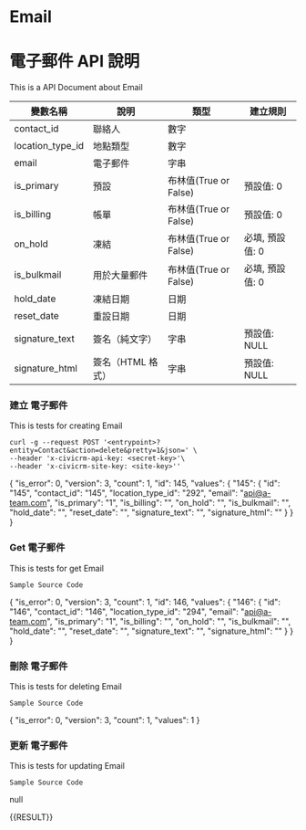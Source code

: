 # Email



# 電子郵件 API 說明
This is a API Document about Email


| 變數名稱 | 說明 | 類型 | 建立規則 |
| ---- | ---- | ---- | ---- |
| contact_id | 聯絡人 | 數字 |  |
| location_type_id | 地點類型 | 數字 |  |
| email | 電子郵件 | 字串 |  |
| is_primary | 預設 | 布林值(True or False) | 預設值: 0 |
| is_billing | 帳單 | 布林值(True or False) | 預設值: 0 |
| on_hold | 凍結 | 布林值(True or False) | 必填, 預設值: 0 |
| is_bulkmail | 用於大量郵件 | 布林值(True or False) | 必填, 預設值: 0 |
| hold_date | 凍結日期 | 日期 |  |
| reset_date | 重設日期 | 日期 |  |
| signature_text | 簽名（純文字） | 字串 | 預設值: NULL |
| signature_html | 簽名（HTML 格式） | 字串 | 預設值: NULL |


  
  ### 建立 電子郵件  
  This is tests for creating Email  
  ```
  curl -g --request POST '<entrypoint>?entity=Contact&action=delete&pretty=1&json=' \
  --header 'x-civicrm-api-key: <secret-key>'\
  --header 'x-civicrm-site-key: <site-key>''
  ```
  
  {
    "is_error": 0,
    "version": 3,
    "count": 1,
    "id": 145,
    "values": {
        "145": {
            "id": "145",
            "contact_id": "145",
            "location_type_id": "292",
            "email": "api@a-team.com",
            "is_primary": "1",
            "is_billing": "",
            "on_hold": "",
            "is_bulkmail": "",
            "hold_date": "",
            "reset_date": "",
            "signature_text": "",
            "signature_html": ""
        }
    }
}
  
  
  
  ### Get 電子郵件  
  This is tests for get Email  
  ```
  Sample Source Code
  ```
  
  {
    "is_error": 0,
    "version": 3,
    "count": 1,
    "id": 146,
    "values": {
        "146": {
            "id": "146",
            "contact_id": "146",
            "location_type_id": "294",
            "email": "api@a-team.com",
            "is_primary": "1",
            "is_billing": "",
            "on_hold": "",
            "is_bulkmail": "",
            "hold_date": "",
            "reset_date": "",
            "signature_text": "",
            "signature_html": ""
        }
    }
}
  
  
  
  ### 刪除 電子郵件  
  This is tests for deleting Email  
  ```
  Sample Source Code
  ```
  
  {
    "is_error": 0,
    "version": 3,
    "count": 1,
    "values": 1
}
  
  
  
  ### 更新 電子郵件  
  This is tests for updating Email  
  ```
  Sample Source Code
  ```
  
  null
  
  


{{RESULT}}

